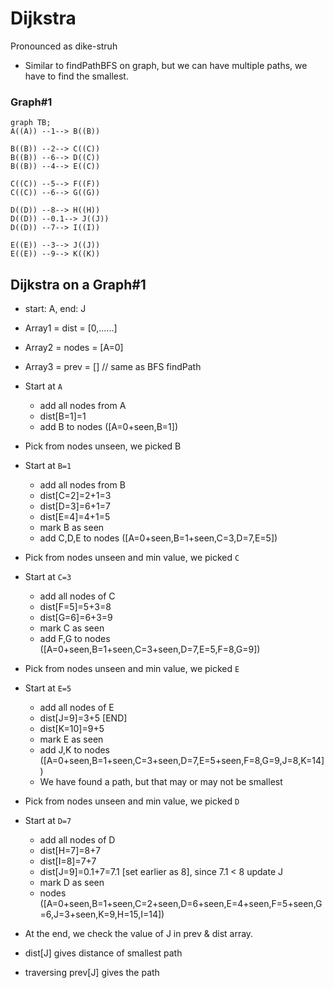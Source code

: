 # Dijkstra

Pronounced as dike-struh

- Similar to findPathBFS on graph, but we can have multiple paths, we have to find the smallest.


### Graph#1
```mermaid
graph TB;
A((A)) --1--> B((B))

B((B)) --2--> C((C))
B((B)) --6--> D((C))
B((B)) --4--> E((C))

C((C)) --5--> F((F))
C((C)) --6--> G((G))

D((D)) --8--> H((H))
D((D)) --0.1--> J((J))
D((D)) --7--> I((I))

E((E)) --3--> J((J))
E((E)) --9--> K((K))
```

## Dijkstra on a Graph#1
- start: A, end: J
- Array1 = dist = [0,......]
- Array2 = nodes = [A=0]
- Array3 = prev = [] // same as BFS findPath

- Start at `A`
  - add all nodes from A
  - dist[B=1]=1
  - add B to nodes ([A=0+seen,B=1])
- Pick from nodes unseen, we picked B
- Start at `B=1`
  - add all nodes from B
  - dist[C=2]=2+1=3
  - dist[D=3]=6+1=7
  - dist[E=4]=4+1=5
  - mark B as seen
  - add C,D,E to nodes ([A=0+seen,B=1+seen,C=3,D=7,E=5])
- Pick from nodes unseen and min value, we picked `C`
- Start at `C=3`
  - add all nodes of C
  - dist[F=5]=5+3=8
  - dist[G=6]=6+3=9
  - mark C as seen
  - add F,G to nodes ([A=0+seen,B=1+seen,C=3+seen,D=7,E=5,F=8,G=9])
- Pick from nodes unseen and min value, we picked `E`
- Start at `E=5`
  - add all nodes of E
  - dist[J=9]=3+5 [END]
  - dist[K=10]=9+5
  - mark E as seen
  - add J,K to nodes ([A=0+seen,B=1+seen,C=3+seen,D=7,E=5+seen,F=8,G=9,J=8,K=14])
  - We have found a path, but that may or may not be smallest
- Pick from nodes unseen and min value, we picked `D`
- Start at `D=7`
  - add all nodes of D
  - dist[H=7]=8+7
  - dist[I=8]=7+7
  - dist[J=9]=0.1+7=7.1 [set earlier as 8], since 7.1 < 8 update J
  - mark D as seen
  - nodes ([A=0+seen,B=1+seen,C=2+seen,D=6+seen,E=4+seen,F=5+seen,G=6,J=3+seen,K=9,H=15,I=14])
- At the end, we check the value of J in prev & dist array.
- dist[J] gives distance of smallest path
- traversing prev[J] gives the path